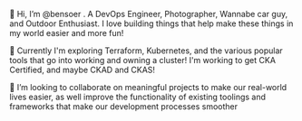 👋 Hi, I’m @bensoer . A DevOps Engineer, Photographer, Wannabe car guy, and Outdoor Enthusiast. I love building things that help make these things in my world easier and more fun!

🌱 Currently I'm exploring Terraform, Kubernetes, and the various popular tools that go into working and owning a cluster! I'm working to get CKA Certified, and maybe CKAD and CKAS!

💞️ I’m looking to collaborate on meaningful projects to make our real-world lives easier, as well improve the functionality of existing toolings and frameworks that make our development processes smoother

<!---
bensoer/bensoer is a ✨ special ✨ repository because its `README.md` (this file) appears on your GitHub profile.
You can click the Preview link to take a look at your changes.
--->
